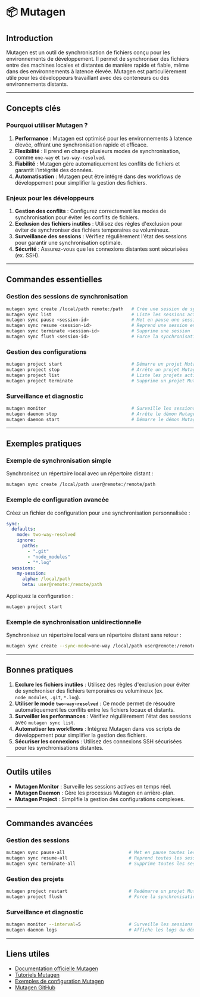 # 📦 Mutagen

## Introduction

Mutagen est un outil de synchronisation de fichiers conçu pour les environnements de développement. Il permet de synchroniser des fichiers entre des machines locales et distantes de manière rapide et fiable, même dans des environnements à latence élevée. Mutagen est particulièrement utile pour les développeurs travaillant avec des conteneurs ou des environnements distants.

---

## Concepts clés

### Pourquoi utiliser Mutagen ?

1. **Performance** : Mutagen est optimisé pour les environnements à latence élevée, offrant une synchronisation rapide et efficace.
2. **Flexibilité** : Il prend en charge plusieurs modes de synchronisation, comme `one-way` et `two-way-resolved`.
3. **Fiabilité** : Mutagen gère automatiquement les conflits de fichiers et garantit l'intégrité des données.
4. **Automatisation** : Mutagen peut être intégré dans des workflows de développement pour simplifier la gestion des fichiers.

### Enjeux pour les développeurs

1. **Gestion des conflits** : Configurez correctement les modes de synchronisation pour éviter les conflits de fichiers.
2. **Exclusion des fichiers inutiles** : Utilisez des règles d'exclusion pour éviter de synchroniser des fichiers temporaires ou volumineux.
3. **Surveillance des sessions** : Vérifiez régulièrement l'état des sessions pour garantir une synchronisation optimale.
4. **Sécurité** : Assurez-vous que les connexions distantes sont sécurisées (ex. SSH).

---

## Commandes essentielles

### Gestion des sessions de synchronisation

```bash
mutagen sync create /local/path remote:/path   # Crée une session de synchronisation
mutagen sync list                              # Liste les sessions actives
mutagen sync pause <session-id>                # Met en pause une session
mutagen sync resume <session-id>               # Reprend une session en pause
mutagen sync terminate <session-id>            # Supprime une session
mutagen sync flush <session-id>                # Force la synchronisation immédiate
```

### Gestion des configurations

```bash
mutagen project start                          # Démarre un projet Mutagen
mutagen project stop                           # Arrête un projet Mutagen
mutagen project list                           # Liste les projets actifs
mutagen project terminate                      # Supprime un projet Mutagen
```

### Surveillance et diagnostic

```bash
mutagen monitor                                # Surveille les sessions actives en temps réel
mutagen daemon stop                            # Arrête le démon Mutagen
mutagen daemon start                           # Démarre le démon Mutagen
```

---

## Exemples pratiques

### Exemple de synchronisation simple

Synchronisez un répertoire local avec un répertoire distant :

```bash
mutagen sync create /local/path user@remote:/remote/path
```

### Exemple de configuration avancée

Créez un fichier de configuration pour une synchronisation personnalisée :

```yaml
sync:
  defaults:
    mode: two-way-resolved
    ignore:
      paths:
        - ".git"
        - "node_modules"
        - "*.log"
  sessions:
    my-session:
      alpha: /local/path
      beta: user@remote:/remote/path
```

Appliquez la configuration :

```bash
mutagen project start
```

### Exemple de synchronisation unidirectionnelle

Synchronisez un répertoire local vers un répertoire distant sans retour :

```bash
mutagen sync create --sync-mode=one-way /local/path user@remote:/remote/path
```

---

## Bonnes pratiques

1. **Exclure les fichiers inutiles** : Utilisez des règles d'exclusion pour éviter de synchroniser des fichiers temporaires ou volumineux (ex. `node_modules`, `.git`, `*.log`).
2. **Utiliser le mode `two-way-resolved`** : Ce mode permet de résoudre automatiquement les conflits entre les fichiers locaux et distants.
3. **Surveiller les performances** : Vérifiez régulièrement l'état des sessions avec `mutagen sync list`.
4. **Automatiser les workflows** : Intégrez Mutagen dans vos scripts de développement pour simplifier la gestion des fichiers.
5. **Sécuriser les connexions** : Utilisez des connexions SSH sécurisées pour les synchronisations distantes.

---

## Outils utiles

- **Mutagen Monitor** : Surveille les sessions actives en temps réel.
- **Mutagen Daemon** : Gère les processus Mutagen en arrière-plan.
- **Mutagen Project** : Simplifie la gestion des configurations complexes.

---

## Commandes avancées

### Gestion des sessions

```bash
mutagen sync pause-all                        # Met en pause toutes les sessions actives
mutagen sync resume-all                       # Reprend toutes les sessions en pause
mutagen sync terminate-all                    # Supprime toutes les sessions actives
```

### Gestion des projets

```bash
mutagen project restart                       # Redémarre un projet Mutagen
mutagen project flush                         # Force la synchronisation immédiate pour un projet
```

### Surveillance et diagnostic

```bash
mutagen monitor --interval=5                  # Surveille les sessions avec un intervalle de 5 secondes
mutagen daemon logs                           # Affiche les logs du démon Mutagen
```

---

## Liens utiles

- [Documentation officielle Mutagen](https://mutagen.io/documentation)
- [Tutoriels Mutagen](https://mutagen.io/tutorials)
- [Exemples de configuration Mutagen](https://github.com/mutagen-io/mutagen)
- [Mutagen GitHub](https://github.com/mutagen-io/mutagen)
